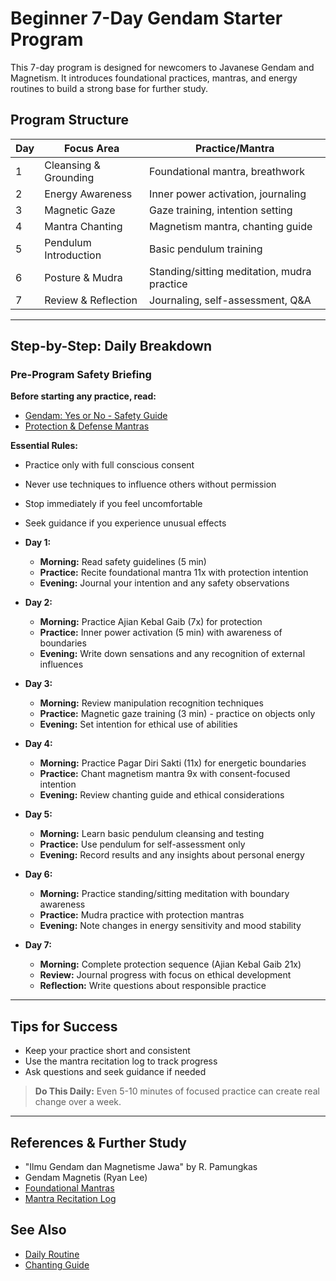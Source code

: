 # Beginner 7-Day Gendam Starter Program

This 7-day program is designed for newcomers to Javanese Gendam and Magnetism. It introduces foundational practices, mantras, and energy routines to build a strong base for further study.

## Program Structure
| Day | Focus Area                | Practice/Mantra                                  |
|-----|---------------------------|--------------------------------------------------|
| 1   | Cleansing & Grounding     | Foundational mantra, breathwork                  |
| 2   | Energy Awareness          | Inner power activation, journaling               |
| 3   | Magnetic Gaze             | Gaze training, intention setting                 |
| 4   | Mantra Chanting           | Magnetism mantra, chanting guide                 |
| 5   | Pendulum Introduction     | Basic pendulum training                          |
| 6   | Posture & Mudra           | Standing/sitting meditation, mudra practice      |
| 7   | Review & Reflection       | Journaling, self-assessment, Q&A                 |

---

## Step-by-Step: Daily Breakdown

### **Pre-Program Safety Briefing**
**Before starting any practice, read:**
- [Gendam: Yes or No - Safety Guide](../11_Extracted_Books_and_Texts/10_Gendam_Yes_or_No/Summary.md)
- [Protection & Defense Mantras](../05_mantras/protection_defense_mantras.md)

**Essential Rules:**
- Practice only with full conscious consent
- Never use techniques to influence others without permission
- Stop immediately if you feel uncomfortable
- Seek guidance if you experience unusual effects

- **Day 1:**
  - **Morning:** Read safety guidelines (5 min)
  - **Practice:** Recite foundational mantra 11x with protection intention
  - **Evening:** Journal your intention and any safety observations
- **Day 2:**
  - **Morning:** Practice Ajian Kebal Gaib (7x) for protection
  - **Practice:** Inner power activation (5 min) with awareness of boundaries
  - **Evening:** Write down sensations and any recognition of external influences
- **Day 3:**
  - **Morning:** Review manipulation recognition techniques
  - **Practice:** Magnetic gaze training (3 min) - practice on objects only
  - **Evening:** Set intention for ethical use of abilities
- **Day 4:**
  - **Morning:** Practice Pagar Diri Sakti (11x) for energetic boundaries
  - **Practice:** Chant magnetism mantra 9x with consent-focused intention
  - **Evening:** Review chanting guide and ethical considerations
- **Day 5:**
  - **Morning:** Learn basic pendulum cleansing and testing
  - **Practice:** Use pendulum for self-assessment only
  - **Evening:** Record results and any insights about personal energy
- **Day 6:**
  - **Morning:** Practice standing/sitting meditation with boundary awareness
  - **Practice:** Mudra practice with protection mantras
  - **Evening:** Note changes in energy sensitivity and mood stability
- **Day 7:**
  - **Morning:** Complete protection sequence (Ajian Kebal Gaib 21x)
  - **Review:** Journal progress with focus on ethical development
  - **Reflection:** Write questions about responsible practice

---

## Tips for Success
- Keep your practice short and consistent
- Use the mantra recitation log to track progress
- Ask questions and seek guidance if needed

> **Do This Daily:**
> Even 5-10 minutes of focused practice can create real change over a week.

---

## References & Further Study
- "Ilmu Gendam dan Magnetisme Jawa" by R. Pamungkas
- Gendam Magnetis (Ryan Lee)
- [Foundational Mantras](../05_mantras/foundational_mantras.md)
- [Mantra Recitation Log](../05_mantras/mantra_recitation_log.md)

## See Also
- [Daily Routine](daily_routine.md)
- [Chanting Guide](../05_mantras/chanting_guide.md)
